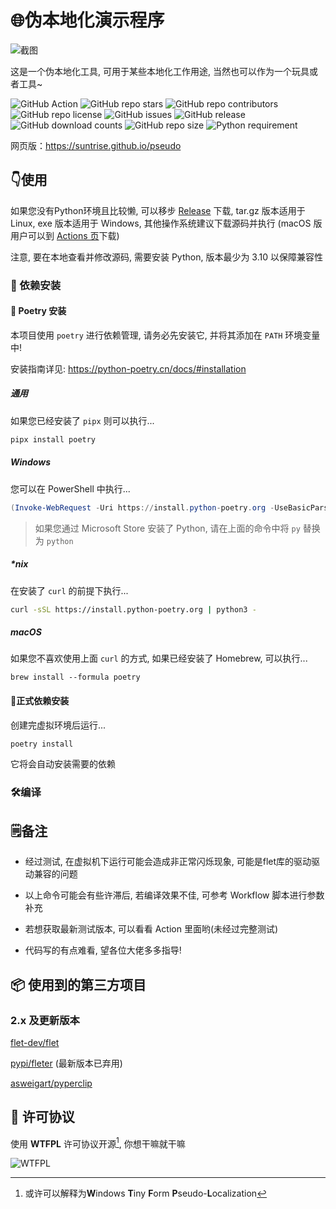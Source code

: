 # 🌐伪本地化演示程序

![截图](https://user-images.githubusercontent.com/89229642/255376854-128a04f0-cf92-4408-b74c-17d6ae7d66f8.png)

这是一个伪本地化工具, 可用于某些本地化工作用途, 当然也可以作为一个玩具或者工具~

![GitHub Action](https://github.com/suntrise/Pseudo-localization-Demo/actions/workflows/build.yml/badge.svg)
![GitHub repo stars](https://img.shields.io/github/stars/suntrise/Pseudo-localization-Demo)
![GitHub repo contributors](https://img.shields.io/github/contributors/suntrise/Pseudo-localization-Demo)
![GitHub repo license](https://img.shields.io/github/license/suntrise/Pseudo-localization-Demo)
![GitHub issues](https://img.shields.io/github/issues/suntrise/Pseudo-localization-Demo)
![GitHub release](https://img.shields.io/github/v/release/suntrise/Pseudo-localization-Demo)
![GitHub download counts](https://img.shields.io/github/downloads/suntrise/Pseudo-localization-Demo/total)
![GitHub repo size](https://img.shields.io/github/repo-size/suntrise/Pseudo-localization-Demo)
![Python requirement](https://img.shields.io/badge/python-≥3.7-brightgreen?logo=python)


网页版：https://suntrise.github.io/pseudo

## 👇使用

如果您没有Python环境且比较懒, 可以移步 [Release](https://github.com/suntrise/Pseudo-localization-Demo/releases) 下载, tar.gz 版本适用于 Linux, exe 版本适用于 Windows, 其他操作系统建议下载源码并执行 (macOS 版用户可以到 [Actions 页](https://github.com/suntrise/Pseudo-localization-Demo/actions)下载)

注意, 要在本地查看并修改源码, 需要安装 Python, 版本最少为 3.10 以保障兼容性

### 🚀 依赖安装

#### 🧩 Poetry 安装

本项目使用 `poetry` 进行依赖管理, 请务必先安装它, 并将其添加在 `PATH` 环境变量中!

安装指南详见: https://python-poetry.cn/docs/#installation

##### 通用

如果您已经安装了 `pipx` 则可以执行...

~~~bash
pipx install poetry
~~~

##### Windows

您可以在 PowerShell 中执行...

~~~powershell
(Invoke-WebRequest -Uri https://install.python-poetry.org -UseBasicParsing).Content | py -
~~~

> 如果您通过 Microsoft Store 安装了 Python, 请在上面的命令中将 `py` 替换为 `python`

##### *nix

在安装了 `curl` 的前提下执行...

~~~bash
curl -sSL https://install.python-poetry.org | python3 -
~~~

##### macOS

如果您不喜欢使用上面 `curl` 的方式, 如果已经安装了 Homebrew, 可以执行...

~~~
brew install --formula poetry
~~~

#### 🗿正式依赖安装

创建完虚拟环境后运行...

~~~Bash
poetry install
~~~

它将会自动安装需要的依赖

### 🛠️编译



## 🗒️备注

- 经过测试, 在虚拟机下运行可能会造成非正常闪烁现象, 可能是flet库的驱动驱动兼容的问题

- 以上命令可能会有些许滞后, 若编译效果不佳, 可参考 Workflow 脚本进行参数补充

- 若想获取最新测试版本, 可以看看 Action 里面哟(未经过完整测试)

- 代码写的有点难看, 望各位大佬多多指导!

## 📦 使用到的第三方项目

### 2.x 及更新版本

[flet-dev/flet](https://github.com/flet-dev/flet)

[pypi/fleter](https://pypi.org/project/fleter) (最新版本已弃用)

[asweigart/pyperclip](https://github.com/asweigart/pyperclip)

## 📄 许可协议

使用 **WTFPL** 许可协议开源[^1], 你想干嘛就干嘛

![WTFPL](http://www.wtfpl.net/wp-content/uploads/2012/12/wtfpl-badge-1.png)

[^1]: 或许可以解释为**W**indows **T**iny **F**orm **P**seudo-**L**ocalization
